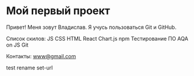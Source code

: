 # Мой первый проект
Привет! Меня зовут Владислав. Я учусь пользоваться Git и GitHub.

Список скилов:
JS
CSS
HTML
React
Chart.js
npm
Тестирование ПО
AQA on JS
Git

Контакты:
www@gmail.com

test rename set-url